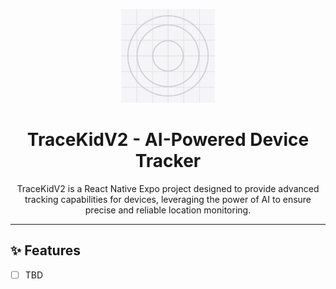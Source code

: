 <p align="center">
  <img src="./assets/images/icon.png" alt="TraceKidV2 Logo" width="150"/>
</p>

<h1 align="center">TraceKidV2 - AI-Powered Device Tracker</h1>

<p align="center">
  TraceKidV2 is a React Native Expo project designed to provide advanced tracking capabilities for devices, leveraging the power of AI to ensure precise and reliable location monitoring.
</p>

---

## ✨ Features

- [ ] TBD